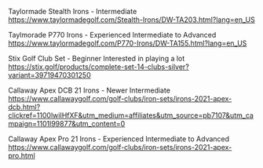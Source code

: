 Taylormade Stealth Irons - Intermediate
https://www.taylormadegolf.com/Stealth-Irons/DW-TA203.html?lang=en_US

Taylmorade P770 Irons - Experienced Intermediate to Advanced
https://www.taylormadegolf.com/P770-Irons/DW-TA155.html?lang=en_US

Stix Golf Club Set - Beginner Interested in playing a lot
https://stix.golf/products/complete-set-14-clubs-silver?variant=39719470301250

Callaway Apex DCB 21 Irons - Newer Intermediate
https://www.callawaygolf.com/golf-clubs/iron-sets/irons-2021-apex-dcb.html?clickref=1100lwiIHfXF&utm_medium=affiliates&utm_source=pb7107&utm_campaign=1101l99877&utm_content=0

Callaway Apex Pro 21 Irons - Experienced Intermediate to Advanced
https://www.callawaygolf.com/golf-clubs/iron-sets/irons-2021-apex-pro.html
